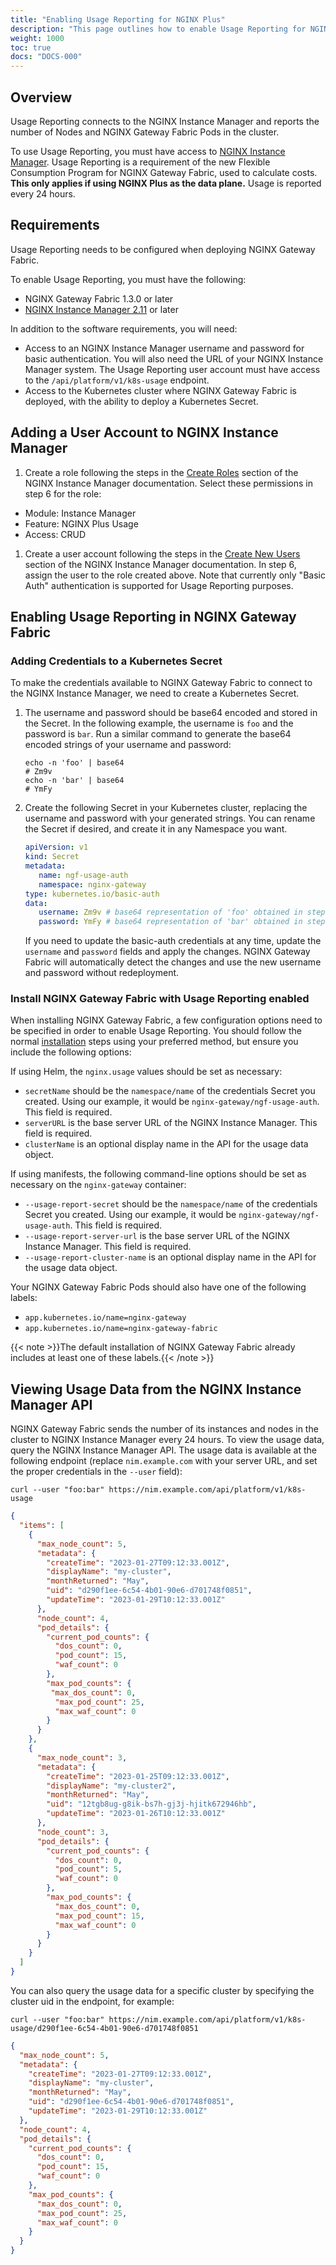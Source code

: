 ```yaml
---
title: "Enabling Usage Reporting for NGINX Plus"
description: "This page outlines how to enable Usage Reporting for NGINX Gateway Fabric and how to view the usage data through the API."
weight: 1000
toc: true
docs: "DOCS-000"
---
```


## Overview

Usage Reporting connects to the NGINX Instance Manager and reports the number of Nodes and NGINX Gateway Fabric Pods in the cluster.

To use Usage Reporting, you must have access to [NGINX Instance Manager](https://www.nginx.com/products/nginx-management-suite/instance-manager). Usage Reporting is a requirement of the new Flexible Consumption Program for NGINX Gateway Fabric, used to calculate costs. **This only applies if using NGINX Plus as the data plane.** Usage is reported every 24 hours.

## Requirements

Usage Reporting needs to be configured when deploying NGINX Gateway Fabric.

To enable Usage Reporting, you must have the following:

- NGINX Gateway Fabric 1.3.0 or later
- [NGINX Instance Manager 2.11](https://docs.nginx.com/nginx-management-suite) or later

In addition to the software requirements, you will need:

- Access to an NGINX Instance Manager username and password for basic authentication. You will also need the URL of your NGINX Instance Manager system. The Usage Reporting user account must have access to the `/api/platform/v1/k8s-usage` endpoint.
- Access to the Kubernetes cluster where NGINX Gateway Fabric is deployed, with the ability to deploy a Kubernetes Secret.

## Adding a User Account to NGINX Instance Manager

1. Create a role following the steps in the [Create Roles](https://docs.nginx.com/nginx-management-suite/admin-guides/rbac/create-roles/) section of the NGINX Instance Manager documentation. Select these permissions in step 6 for the role:

- Module: Instance Manager
- Feature: NGINX Plus Usage
- Access: CRUD

1. Create a user account following the steps in the [Create New Users](https://docs.nginx.com/nginx-management-suite/admin-guides/authentication/basic-authentication/#create-users) section of the NGINX Instance Manager documentation. In step 6, assign the user to the role created above. Note that currently only "Basic Auth" authentication is supported for Usage Reporting purposes.

## Enabling Usage Reporting in NGINX Gateway Fabric

### Adding Credentials to a Kubernetes Secret

To make the credentials available to NGINX Gateway Fabric to connect to the NGINX Instance Manager, we need to create a Kubernetes Secret.

1. The username and password should be base64 encoded and stored in the Secret. In the following example, the username is `foo` and the password is `bar`. Run a similar command to generate the base64 encoded strings of your username and password:

   ```shell
   echo -n 'foo' | base64
   # Zm9v
   echo -n 'bar' | base64
   # YmFy
   ```

1. Create the following Secret in your Kubernetes cluster, replacing the username and password with your generated strings. You can rename the Secret if desired, and create it in any Namespace you want.

   ```yaml
   apiVersion: v1
   kind: Secret
   metadata:
      name: ngf-usage-auth
      namespace: nginx-gateway
   type: kubernetes.io/basic-auth
   data:
      username: Zm9v # base64 representation of 'foo' obtained in step 1
      password: YmFy # base64 representation of 'bar' obtained in step 1
   ```

   If you need to update the basic-auth credentials at any time, update the `username` and `password` fields and apply the changes. NGINX Gateway Fabric will automatically detect the changes and use the new username and password without redeployment.

### Install NGINX Gateway Fabric with Usage Reporting enabled

When installing NGINX Gateway Fabric, a few configuration options need to be specified in order to enable Usage Reporting. You should follow the normal [installation](https://docs.nginx.com/nginx-gateway-fabric/installation/) steps using your preferred method, but ensure you include the following options:

If using Helm, the `nginx.usage` values should be set as necessary:

- `secretName` should be the `namespace/name` of the credentials Secret you created. Using our example, it would be `nginx-gateway/ngf-usage-auth`. This field is required.
- `serverURL` is the base server URL of the NGINX Instance Manager. This field is required.
- `clusterName` is an optional display name in the API for the usage data object.

If using manifests, the following command-line options should be set as necessary on the `nginx-gateway` container:

- `--usage-report-secret` should be the `namespace/name` of the credentials Secret you created. Using our example, it would be `nginx-gateway/ngf-usage-auth`. This field is required.
- `--usage-report-server-url` is the base server URL of the NGINX Instance Manager. This field is required.
- `--usage-report-cluster-name` is an optional display name in the API for the usage data object.

Your NGINX Gateway Fabric Pods should also have one of the following labels:

- `app.kubernetes.io/name=nginx-gateway`
- `app.kubernetes.io/name=nginx-gateway-fabric`

{{< note >}}The default installation of NGINX Gateway Fabric already includes at least one of these labels.{{< /note >}}

## Viewing Usage Data from the NGINX Instance Manager API

NGINX Gateway Fabric sends the number of its instances and nodes in the cluster to NGINX Instance Manager every 24 hours. To view the usage data, query the NGINX Instance Manager API. The usage data is available at the following endpoint (replace `nim.example.com` with your server URL, and set the proper credentials in the `--user` field):

```shell
curl --user "foo:bar" https://nim.example.com/api/platform/v1/k8s-usage
```

```json
{
  "items": [
    {
      "max_node_count": 5,
      "metadata": {
        "createTime": "2023-01-27T09:12:33.001Z",
        "displayName": "my-cluster",
        "monthReturned": "May",
        "uid": "d290f1ee-6c54-4b01-90e6-d701748f0851",
        "updateTime": "2023-01-29T10:12:33.001Z"
      },
      "node_count": 4,
      "pod_details": {
        "current_pod_counts": {
          "dos_count": 0,
          "pod_count": 15,
          "waf_count": 0
        },
        "max_pod_counts": {
         "max_dos_count": 0,
          "max_pod_count": 25,
          "max_waf_count": 0
        }
      }
    },
    {
      "max_node_count": 3,
      "metadata": {
        "createTime": "2023-01-25T09:12:33.001Z",
        "displayName": "my-cluster2",
        "monthReturned": "May",
        "uid": "12tgb8ug-g8ik-bs7h-gj3j-hjitk672946hb",
        "updateTime": "2023-01-26T10:12:33.001Z"
      },
      "node_count": 3,
      "pod_details": {
        "current_pod_counts": {
          "dos_count": 0,
          "pod_count": 5,
          "waf_count": 0
        },
        "max_pod_counts": {
          "max_dos_count": 0,
          "max_pod_count": 15,
          "max_waf_count": 0
        }
      }
    }
  ]
}
```

You can also query the usage data for a specific cluster by specifying the cluster uid in the endpoint, for example:

```shell
curl --user "foo:bar" https://nim.example.com/api/platform/v1/k8s-usage/d290f1ee-6c54-4b01-90e6-d701748f0851
```

```json
{
  "max_node_count": 5,
  "metadata": {
    "createTime": "2023-01-27T09:12:33.001Z",
    "displayName": "my-cluster",
    "monthReturned": "May",
    "uid": "d290f1ee-6c54-4b01-90e6-d701748f0851",
    "updateTime": "2023-01-29T10:12:33.001Z"
  },
  "node_count": 4,
  "pod_details": {
    "current_pod_counts": {
      "dos_count": 0,
      "pod_count": 15,
      "waf_count": 0
    },
    "max_pod_counts": {
      "max_dos_count": 0,
      "max_pod_count": 25,
      "max_waf_count": 0
    }
  }
}
```
